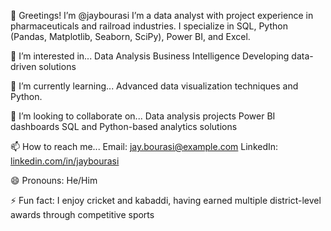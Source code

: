 👋 Greetings! I’m @jaybourasi
I’m a data analyst with project experience in pharmaceuticals and railroad industries. I specialize in SQL, Python (Pandas, Matplotlib, Seaborn, SciPy), Power BI, and Excel.

👀 I’m interested in...
Data Analysis
Business Intelligence
Developing data-driven solutions

🌱 I’m currently learning...
Advanced data visualization techniques and Python.

💞️ I’m looking to collaborate on...
Data analysis projects
Power BI dashboards
SQL and Python-based analytics solutions

📫 How to reach me...
Email: jay.bourasi@example.com
LinkedIn: [linkedin.com/in/jaybourasi](https://www.linkedin.com/in/jay-bourasi-32026326b/)

😄 Pronouns: He/Him

⚡ Fun fact:
I enjoy cricket and kabaddi, having earned multiple district-level awards through competitive sports
